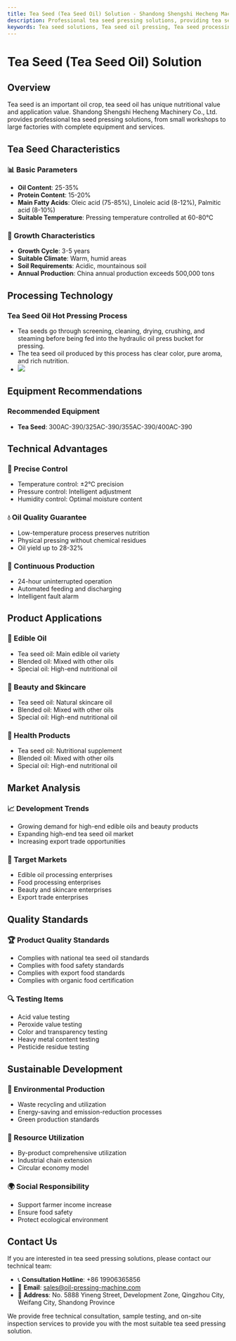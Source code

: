 ```yaml
---
title: Tea Seed (Tea Seed Oil) Solution - Shandong Shengshi Hecheng Machinery Co., Ltd.
description: Professional tea seed pressing solutions, providing tea seed oil processing equipment and technical services, oil content 25-35%, rich in oleic acid, using hot pressing process to ensure quality, meeting high-end edible oil and beauty product needs.
keywords: Tea seed solutions, Tea seed oil pressing, Tea seed processing equipment, Tea seed oil production line, Tea seed hot pressing process, Tea seed oil press, Tea seed oil extraction, Tea seed oilseed processing, Tea seed oil pressing equipment, Tea oil, Camellia oil
---
```


# Tea Seed (Tea Seed Oil) Solution

## Overview

Tea seed is an important oil crop, tea seed oil has unique nutritional value and application value. Shandong Shengshi Hecheng Machinery Co., Ltd. provides professional tea seed pressing solutions, from small workshops to large factories with complete equipment and services.

## Tea Seed Characteristics

### 📊 Basic Parameters
- **Oil Content**: 25-35%
- **Protein Content**: 15-20%
- **Main Fatty Acids**: Oleic acid (75-85%), Linoleic acid (8-12%), Palmitic acid (8-10%)
- **Suitable Temperature**: Pressing temperature controlled at 60-80℃

### 🌱 Growth Characteristics
- **Growth Cycle**: 3-5 years
- **Suitable Climate**: Warm, humid areas
- **Soil Requirements**: Acidic, mountainous soil
- **Annual Production**: China annual production exceeds 500,000 tons

## Processing Technology

### Tea Seed Oil Hot Pressing Process
- Tea seeds go through screening, cleaning, drying, crushing, and steaming before being fed into the hydraulic oil press bucket for pressing.
- The tea seed oil produced by this process has clear color, pure aroma, and rich nutrition.
- ![](/images/茶籽热榨工艺.png)

## Equipment Recommendations

### Recommended Equipment
- **Tea Seed**: 300AC-390/325AC-390/355AC-390/400AC-390

## Technical Advantages

### 🎯 Precise Control
- Temperature control: ±2℃ precision
- Pressure control: Intelligent adjustment
- Humidity control: Optimal moisture content

### 💧 Oil Quality Guarantee
- Low-temperature process preserves nutrition
- Physical pressing without chemical residues
- Oil yield up to 28-32%

### 🔄 Continuous Production
- 24-hour uninterrupted operation
- Automated feeding and discharging
- Intelligent fault alarm

## Product Applications

### 🍳 Edible Oil
- Tea seed oil: Main edible oil variety
- Blended oil: Mixed with other oils
- Special oil: High-end nutritional oil

### 💄 Beauty and Skincare
- Tea seed oil: Natural skincare oil
- Blended oil: Mixed with other oils
- Special oil: High-end nutritional oil

### 💊 Health Products
- Tea seed oil: Nutritional supplement
- Blended oil: Mixed with other oils
- Special oil: High-end nutritional oil

## Market Analysis

### 📈 Development Trends
- Growing demand for high-end edible oils and beauty products
- Expanding high-end tea seed oil market
- Increasing export trade opportunities

### 🎯 Target Markets
- Edible oil processing enterprises
- Food processing enterprises
- Beauty and skincare enterprises
- Export trade enterprises

## Quality Standards

### 🏆 Product Quality Standards
- Complies with national tea seed oil standards
- Complies with food safety standards
- Complies with export food standards
- Complies with organic food certification

### 🔍 Testing Items
- Acid value testing
- Peroxide value testing
- Color and transparency testing
- Heavy metal content testing
- Pesticide residue testing

## Sustainable Development

### 🌱 Environmental Production
- Waste recycling and utilization
- Energy-saving and emission-reduction processes
- Green production standards

### 🔄 Resource Utilization
- By-product comprehensive utilization
- Industrial chain extension
- Circular economy model

### 🌍 Social Responsibility
- Support farmer income increase
- Ensure food safety
- Protect ecological environment

## Contact Us

If you are interested in tea seed pressing solutions, please contact our technical team:

- 📞 **Consultation Hotline**: +86 19906365856
- 📧 **Email**: sales@oil-pressing-machine.com
- 📍 **Address**: No. 5888 Yineng Street, Development Zone, Qingzhou City, Weifang City, Shandong Province

We provide free technical consultation, sample testing, and on-site inspection services to provide you with the most suitable tea seed pressing solution.
